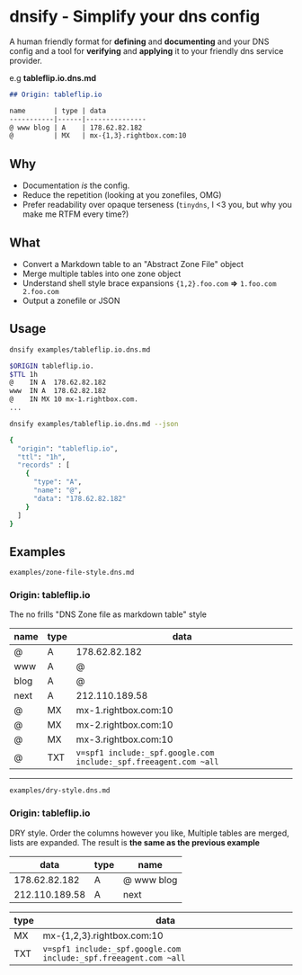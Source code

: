 # dnsify - Simplify your dns config

A human friendly format for **defining** and **documenting** and your DNS config and a tool for **verifying** and **applying** it to your friendly dns service provider.

e.g **tableflip.io.dns.md**
```markdown
## Origin: tableflip.io

name       | type | data
-----------|------|---------------
@ www blog | A    | 178.62.82.182
@          | MX   | mx-{1,3}.rightbox.com:10
```

## Why

- Documentation _is_ the config.
- Reduce the repetition (looking at you zonefiles, OMG)
- Prefer readability over opaque terseness (`tinydns`, I <3 you, but why you make me RTFM every time?)

## What
- Convert a Markdown table to an "Abstract Zone File" object
- Merge multiple tables into one zone object
- Understand shell style brace expansions `{1,2}.foo.com` **=>** `1.foo.com 2.foo.com`
- Output a zonefile or JSON

## Usage

```sh
dnsify examples/tableflip.io.dns.md

$ORIGIN tableflip.io.
$TTL 1h
@    IN A  178.62.82.182
www  IN A  178.62.82.182
@    IN MX 10 mx-1.rightbox.com.
...

dnsify examples/tableflip.io.dns.md --json

{
  "origin": "tableflip.io",
  "ttl": "1h",
  "records" : [
    {
      "type": "A",
      "name": "@",
      "data": "178.62.82.182"
    }
  ]
}
```

## Examples

`examples/zone-file-style.dns.md`

### Origin: tableflip.io

The no frills "DNS Zone file as markdown table" style

name      | type | data
----------|------|---------------
@         | A    | 178.62.82.182
www       | A    | @
blog      | A    | @
next      | A    | 212.110.189.58
@         | MX   | mx-1.rightbox.com:10
@         | MX   | mx-2.rightbox.com:10
@         | MX   | mx-3.rightbox.com:10
@         | TXT  | `v=spf1 include:_spf.google.com include:_spf.freeagent.com ~all`


---

`examples/dry-style.dns.md`

### Origin: tableflip.io

DRY style. Order the columns however you like, Multiple tables are merged, lists are expanded.
The result is **the same as the previous example**

data           | type | name
-------------- |------|--------------
178.62.82.182  | A    | @ www blog
212.110.189.58 | A    | next

type | data
-----|------
MX   | mx-{1,2,3}.rightbox.com:10
TXT  | `v=spf1 include:_spf.google.com include:_spf.freeagent.com ~all`
